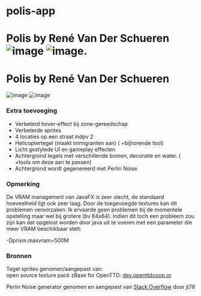 # polis-app
# Polis by René Van Der Schueren ![image](https://user-images.githubusercontent.com/20816753/156901701-4efc13fc-5b5f-4dff-b7cf-f4d80af71768.png) ![image](https://user-images.githubusercontent.com/20816753/156901710-896029c3-5891-4e40-8fd6-897653cd54ca.png).


# Polis by René Van Der Schueren
![image](https://user-images.githubusercontent.com/20816753/156901701-4efc13fc-5b5f-4dff-b7cf-f4d80af71768.png)
![image](https://user-images.githubusercontent.com/20816753/156901710-896029c3-5891-4e40-8fd6-897653cd54ca.png)

### Extra toevoeging

- Verbeterd hover-effect bij zone-gereedschap
- Verbeterde sprites
- 4 locaties op een straat indpv 2
- Helicoptertegel (maakt immigranten aan) ( +bijhorende tool)
- Licht gestylede UI en gameplay effecten
- Achtergrond tegels met verschillende bomen, decoratie en water.
  ( +tools om deze aan te passen)
- Achtergrond wordt gegenereerd met Perlin Noise

### Opmerking
De VRAM management van JavaFX is zeer slecht, de standaard hoeveelheid ligt ook zeer laag. Door de toegevoegde textures kan dit problemen veroorzaken. Ik ervaarde geen problemen bij de momentele opstelling maar wel bij grotere (bv 64x64).
Indien dit toch een probleem zou zijn kan dat opgelost worden door java uit te voeren met een parameter
die meer VRAM beschikbaar stelt:

-Dprism.maxvram=500M

### Bronnen
Tegel sprites genomen/aangepast van:   
open source texture pack zBase for OpenTTD: [dev.openttdcoop.or](https://dev.openttdcoop.org/projects/zbase/repository)

Perlin Noise generator genomen en aangepast van
[Stack Overflow](https://stackoverflow.com/questions/5531019/perlin-noise-in-java) door jt78
